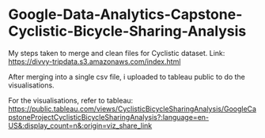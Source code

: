 # Google-Data-Analytics-Capstone-Cyclistic-Bicycle-Sharing-Analysis
My steps taken to merge and clean files for Cyclistic dataset. Link: https://divvy-tripdata.s3.amazonaws.com/index.html

After merging into a single csv file, i uploaded to tableau public to do the visualisations.

For the visualisations, refer to tableau: https://public.tableau.com/views/CyclisticBicycleSharingAnalysis/GoogleCapstoneProjectCyclisticBicycleSharingAnalysis?:language=en-US&:display_count=n&:origin=viz_share_link
